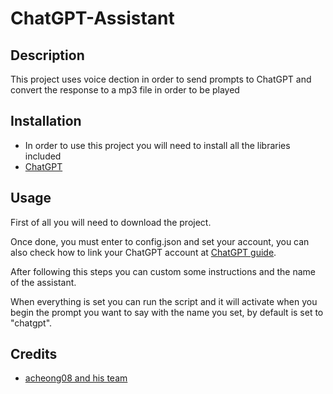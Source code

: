 <!DOCTYPE html>
<html>
    <h1>ChatGPT-Assistant</h1>
    <h2>Description</h2>
    <p>This project uses voice dection in order to send prompts to ChatGPT and convert the response to a mp3 file in order to be played</p>
    <h2>Installation</h2>
    <ul>
      <li>In order to use this project you will need to install all the libraries included</li>
      <li>
       <a href="https://github.com/acheong08/ChatGPT">ChatGPT</a></li>
    </ul>
    <h2>Usage</h2>
    <p> First of all you will need to download the project.</p>
    <p> Once done, you must enter to config.json and set your account, you can also check how to link your ChatGPT account at <a href="https://github.com/acheong08/ChatGPT/wiki/Setup">ChatGPT guide</a>.</p>
    <p> After following this steps you can custom some instructions and the name of the assistant.</p>
    <p> When everything is set you can run the script and it will activate when you begin the prompt you want to say with the name you set, by default is set to "chatgpt".</p>
    <h2>Credits</h2>
    <ul>
      <li>
       <a href="https://github.com/acheong08">acheong08 and his team</a></li>
    </ul>
  </body>
</html>

